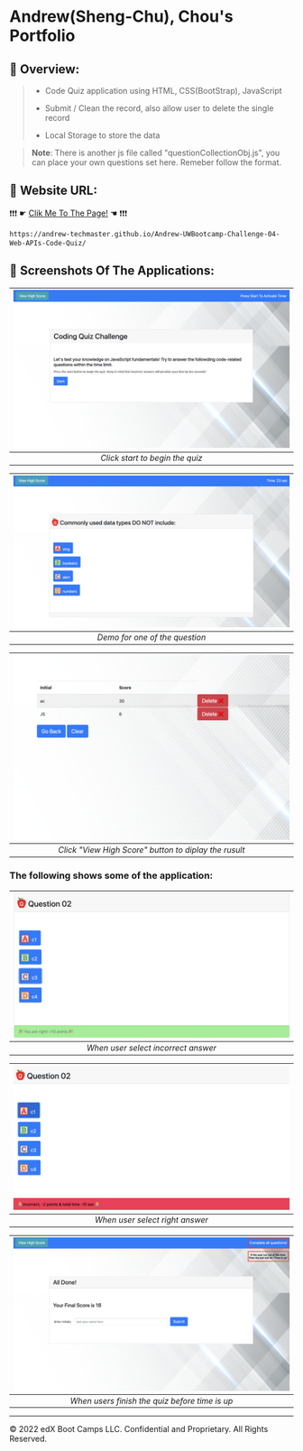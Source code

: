 # Andrew(Sheng-Chu), Chou's Portfolio

## 🐼 Overview:
> * Code Quiz application using HTML, CSS(BootStrap), JavaScript
>
> * Submit / Clean the record, also allow user to delete the single record 
>
> * Local Storage to store the data

> **Note**: There is another js file called "questionCollectionObj.js", you can place your own questions set here. Remeber follow the format.
>


## 🐨 Website URL:
❗❗❗ ☛ [Clik Me To The Page!](https://andrew-techmaster.github.io/Andrew-UWBootcamp-Challenge-04-Web-APIs-Code-Quiz/) ☚ ❗❗❗
```
https://andrew-techmaster.github.io/Andrew-UWBootcamp-Challenge-04-Web-APIs-Code-Quiz/
```


## 🐻 Screenshots Of The Applications:

|![screentshot01](./assets/images/sc01.png)|
|:--:| 
| *Click start to begin the quiz* |

|![screentshot02](./assets/images/sc02.png)|
|:--:| 
| *Demo for one of the question* |

|![screentshot02](./assets/images/sc03.png)|
|:--:| 
| *Click "View High Score" button to diplay the rusult* |

### The following shows some of the application:
|![screentshot03](./assets/images/feature01.png)|
|:--:| 
| *When user select incorrect answer* |

|![screentshot04](./assets/images/feature02.png)|
|:--:| 
| *When user select right answer* |

|![screentshot05](./assets/images/feature03.png)|
|:--:| 
|*When users finish the quiz before time is up*|
- - -
© 2022 edX Boot Camps LLC. Confidential and Proprietary. All Rights Reserved.
